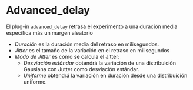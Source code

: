 # Advanced_delay

El plug-in `advanced_delay` retrasa el experimento a una duración media específica más un margen aleatorio 

- *Duración* es la duración media del retraso en milisegundos. 
- *Jitter* es el tamaño de la variación en el retraso en milisegundos
- *Modo de Jitter* es cómo se calcula el Jitter:
	- *Desviación estándar* obtendrá la variación de una distribuición Gausiana con Jutter como desviación estándar.
	- *Uniforme* obtendrá la variación en duración desde una distribuición uniforme. 

